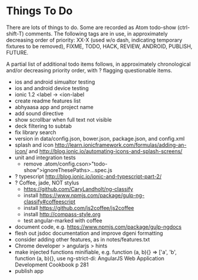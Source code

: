 Things To Do
============

There are lots of things to do. Some are recorded as Atom todo-show (ctrl-shift-T) comments. The following tags are in use, in approximately decreasing order of priority: XX-X (used w/o dash, indicating temporary fixtures to be removed), FIXME, TODO, HACK, REVIEW, ANDROID, PUBLISH, FUTURE.

A partial list of additional todo items follows, in approximately chronological and/or  decreasing priority order, with ? flagging questionable items.

- ios and android simualtor testing
- ios and android device testing
- ionic 1.2 <label -> <ion-label
- create readme features list
- abhyaasa app and project name
- add sound directive
- show scrollbar when full text not visible
- deck filtering to subtab
- fix library search
- version in data/config.json, bower.json, package.json, and config.xml
- splash and icon http://learn.ionicframework.com/formulas/adding-an-icon/ and  http://blog.ionic.io/automating-icons-and-splash-screens/
- unit and integration tests
  - remove .atom/config.cson>"todo-show">ignoreThesePaths>...spec.js
- ? typescript http://blog.ionic.io/ionic-and-typescript-part-2/
- ? Coffee, jade, NOT stylus
  - https://github.com/CaryLandholt/ng-classify
  - install https://www.npmjs.com/package/gulp-ng-classify#coffeescript
  - install https://github.com/js2coffee/js2coffee
  - install http://compass-style.org
  - test angular-marked with coffee
- document code, e.g. https://www.npmjs.com/package/gulp-ngdocs
- flesh out jsdoc documentation and improve dgeni formatting
- consider adding other features, as in notes/features.txt
- Chrome developer > angularjs > hints
- make injected functions minifiable, e.g. function (a, b){} => ['a', 'b', function (a, b){}, use ng-strict-di: AngularJS Web Application Development Cookbook p 281
- publish app
